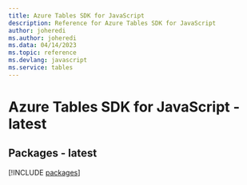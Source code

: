```yaml
---
title: Azure Tables SDK for JavaScript
description: Reference for Azure Tables SDK for JavaScript
author: joheredi
ms.author: joheredi
ms.data: 04/14/2023
ms.topic: reference
ms.devlang: javascript
ms.service: tables
---
```

# Azure Tables SDK for JavaScript - latest
## Packages - latest
[!INCLUDE [packages](tables-index.md)]